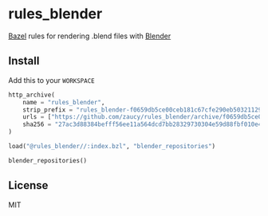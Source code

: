 # rules_blender

[Bazel](https://bazel.build) rules for rendering .blend files with [Blender](https://www.blender.org/)

## Install

Add this to your `WORKSPACE`

```python
http_archive(
    name = "rules_blender",
    strip_prefix = "rules_blender-f0659db5ce00ceb181c67cfe290eb50321129ffe",
    urls = ["https://github.com/zaucy/rules_blender/archive/f0659db5ce00ceb181c67cfe290eb50321129ffe.zip"],
    sha256 = "27ac3d88384befff56ee11a564dcd7bb28329730304e59d88fbf010e4cd5a626",
)

load("@rules_blender//:index.bzl", "blender_repositories")

blender_repositories()
```

## License

MIT
